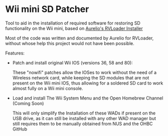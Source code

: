 # Wii mini SD Patcher

Tool to aid in the installation of required software for restoring SD functionality on the Wii mini, based on [Aurelio's RVLoader Installer](https://github.com/Aurelio92/RVLoader/tree/main/installer)

Most of the code was written and documented by Aurelio for RVLoader, without whose help this project would not have been possible.

Features:

- Patch and install original Wii IOS (versions 36, 58 and 80):
	
	These "nowifi" patches allow the IOSes to work without the need of a Wireless network card, while keeping the SD modules that are not present on the Wii mini IOS, thus allowing for a soldered SD card to work almost fully on a Wii mini console.
- Load and install The Wii System Menu and the Open Homebrew Channel (Coming Soon)

	This will only simplify the Installation of these WADs if present on the USB drive, as it can still be installed with any other WAD manager but still requires them to be manually obtained from NUS and the OHBC GitHub
